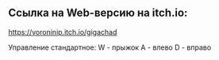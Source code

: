 ## Ссылка на Web-версию на itch.io:
https://voroninip.itch.io/gigachad 

Управление стандартное:
W - прыжок
A - влево
D - вправо
